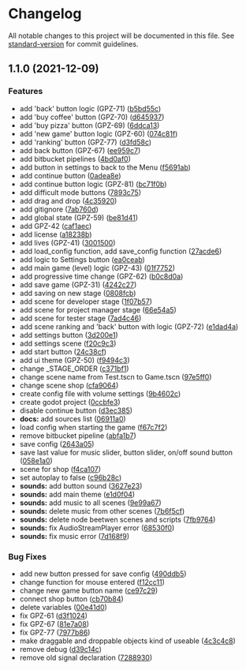 # Changelog

All notable changes to this project will be documented in this file. See [standard-version](https://github.com/conventional-changelog/standard-version) for commit guidelines.

## 1.1.0 (2021-12-09)


### Features

* add 'back' button logic (GPZ-71) ([b5bd55c](https://devtools.wi.pb.edu.pl:7999/gpz/finish-the-project/commit/b5bd55c3fd57f6395f72d7195c7eaea0fb6cc04b))
* add 'buy coffee' button (GPZ-70) ([d645937](https://devtools.wi.pb.edu.pl:7999/gpz/finish-the-project/commit/d64593771680e10f208370a056f297a9e81acf5d))
* add 'buy pizza' button (GPZ-69) ([6ddca13](https://devtools.wi.pb.edu.pl:7999/gpz/finish-the-project/commit/6ddca13c6b35d4a27031dce35081011fc15e2d80))
* add 'new game' button logic (GPZ-60) ([074c81f](https://devtools.wi.pb.edu.pl:7999/gpz/finish-the-project/commit/074c81f01a05dc5be2a8eec50a75bff1cec10be5))
* add 'ranking' button (GPZ-77) ([d3fd58c](https://devtools.wi.pb.edu.pl:7999/gpz/finish-the-project/commit/d3fd58c3013a2ed8eb435e5faea880ea3bc1a286))
* add back button (GPZ-67) ([ee959c7](https://devtools.wi.pb.edu.pl:7999/gpz/finish-the-project/commit/ee959c7a5bc46652eedb2a2e2f94483f4f7d6da4))
* add bitbucket pipelines ([4bd0af0](https://devtools.wi.pb.edu.pl:7999/gpz/finish-the-project/commit/4bd0af03226cc8628f66917ba103d2f3aba50d12))
* add button in settings to back to the Menu ([f5691ab](https://devtools.wi.pb.edu.pl:7999/gpz/finish-the-project/commit/f5691aba0a0cc3a2fcfc703990627cb312e4fd7e))
* add continue button ([0adea8e](https://devtools.wi.pb.edu.pl:7999/gpz/finish-the-project/commit/0adea8e0d0e9f5e1913097608157db2d05fb74c2))
* add continue button logic (GPZ-81) ([bc71f0b](https://devtools.wi.pb.edu.pl:7999/gpz/finish-the-project/commit/bc71f0bb22b44e12fb8c713ce7eba324186c0439))
* add difficult mode buttons ([7893c75](https://devtools.wi.pb.edu.pl:7999/gpz/finish-the-project/commit/7893c7561ff4604fafe0cc752ab4052d10924588))
* add drag and drop ([4c35920](https://devtools.wi.pb.edu.pl:7999/gpz/finish-the-project/commit/4c35920fcee7e66548a91e048031e325e970e3f9))
* add gitignore ([7ab760d](https://devtools.wi.pb.edu.pl:7999/gpz/finish-the-project/commit/7ab760dd5f9022e9eea3e8a930ef984b4e4cc92c))
* add global state (GPZ-59) ([be81d41](https://devtools.wi.pb.edu.pl:7999/gpz/finish-the-project/commit/be81d4119545f072273a85fb1127699fa8a0adf2))
* add GPZ-42 ([caf1aec](https://devtools.wi.pb.edu.pl:7999/gpz/finish-the-project/commit/caf1aec96f8a68f4e52055a2380d1ea1349d52b7))
* add license ([a18238b](https://devtools.wi.pb.edu.pl:7999/gpz/finish-the-project/commit/a18238bdb19042954300edbf94ef1c8463a4303f))
* add lives (GPZ-41) ([3001500](https://devtools.wi.pb.edu.pl:7999/gpz/finish-the-project/commit/30015005ea95c0ac055051096d82cc82dd9af446))
* add load_config function, add save_config function ([27acde6](https://devtools.wi.pb.edu.pl:7999/gpz/finish-the-project/commit/27acde64be668ac77656cb22980316535c1ccfda))
* add logic to Settings button ([ea0ceab](https://devtools.wi.pb.edu.pl:7999/gpz/finish-the-project/commit/ea0ceabacd49548de3e5eacd97470320a7b0a0ea))
* add main game (level) logic (GPZ-43) ([01f7752](https://devtools.wi.pb.edu.pl:7999/gpz/finish-the-project/commit/01f77526647946f5586172fcef9a0a318a5931a1))
* add progressive time change (GPZ-62) ([b0c8d0a](https://devtools.wi.pb.edu.pl:7999/gpz/finish-the-project/commit/b0c8d0afb1e908800fb4781090ebac15e8fccc34))
* add save game (GPZ-31) ([4242c27](https://devtools.wi.pb.edu.pl:7999/gpz/finish-the-project/commit/4242c272f30771cc35508d9767a63f5d22f8b3c9))
* add saving on new stage ([0808fcb](https://devtools.wi.pb.edu.pl:7999/gpz/finish-the-project/commit/0808fcb316198ff62e8195c5cc7a7dcee84a8722))
* add scene for developer stage ([1f07b57](https://devtools.wi.pb.edu.pl:7999/gpz/finish-the-project/commit/1f07b57e10df7856698a308030f946b1c18d8961))
* add scene for project manager stage ([66e54a5](https://devtools.wi.pb.edu.pl:7999/gpz/finish-the-project/commit/66e54a58559839a2ee1caf39efb6643d9c09e7d6))
* add scene for tester stage ([7ad4c46](https://devtools.wi.pb.edu.pl:7999/gpz/finish-the-project/commit/7ad4c46e77e55432d78437eb0f17942cd6ce3ade))
* add scene ranking and 'back' button with logic (GPZ-72) ([e1dad4a](https://devtools.wi.pb.edu.pl:7999/gpz/finish-the-project/commit/e1dad4af040b31547b87f5afce5124ff1c2dbdc8))
* add settings button ([3d200e1](https://devtools.wi.pb.edu.pl:7999/gpz/finish-the-project/commit/3d200e1f3f7f63b274a05d6da80d49a147437bbf))
* add settings scene ([f20c9c3](https://devtools.wi.pb.edu.pl:7999/gpz/finish-the-project/commit/f20c9c30aa0601671b253ebc9a62e757100c69af))
* add start button ([24c38cf](https://devtools.wi.pb.edu.pl:7999/gpz/finish-the-project/commit/24c38cfcec8268b88a63df68fdb015b90d9659d3))
* add ui theme (GPZ-50) ([f9494c3](https://devtools.wi.pb.edu.pl:7999/gpz/finish-the-project/commit/f9494c3b7928b30e031d82b46cd481948aecf61a))
* change _STAGE_ORDER ([c371bf1](https://devtools.wi.pb.edu.pl:7999/gpz/finish-the-project/commit/c371bf194710aed7ed2dee7624fb2f5f820bfea9))
* change scene name from Test.tscn to Game.tscn ([97e5ff0](https://devtools.wi.pb.edu.pl:7999/gpz/finish-the-project/commit/97e5ff09a38345c278b7d00898d5cd4065714225))
* change scene shop ([cfa9064](https://devtools.wi.pb.edu.pl:7999/gpz/finish-the-project/commit/cfa90646cf32dad915a4f810e4c7e14f7f120ab5))
* create config file with volume settings ([9b4602c](https://devtools.wi.pb.edu.pl:7999/gpz/finish-the-project/commit/9b4602c942e74f8ac8bd03150098569c681fdac3))
* create godot project ([0ccbfe3](https://devtools.wi.pb.edu.pl:7999/gpz/finish-the-project/commit/0ccbfe350bc2144d84513be0027424afedecd6f3))
* disable continue button ([d3ec385](https://devtools.wi.pb.edu.pl:7999/gpz/finish-the-project/commit/d3ec38504f4eacf5fd3fa51828be14b7dfe486e6))
* **docs:** add sources list ([06911a0](https://devtools.wi.pb.edu.pl:7999/gpz/finish-the-project/commit/06911a0759f898eb46953716a1920f95d7e2699c))
* load config when starting the game ([f67c7f2](https://devtools.wi.pb.edu.pl:7999/gpz/finish-the-project/commit/f67c7f22c5a4a139ddd3be66fdd8d7b1d5838ee7))
* remove bitbucket pipeline ([abfa1b7](https://devtools.wi.pb.edu.pl:7999/gpz/finish-the-project/commit/abfa1b794c038ec9c91e1894a00fb045de048f5a))
* save config ([2643a05](https://devtools.wi.pb.edu.pl:7999/gpz/finish-the-project/commit/2643a050e85c774adceb8fb9669fcd31115c6972))
* save last value for music slider, button slider, on/off sound button ([058e1a0](https://devtools.wi.pb.edu.pl:7999/gpz/finish-the-project/commit/058e1a052f17a97c1c8702926de2cd3e5687110e))
* scene for shop ([f4ca107](https://devtools.wi.pb.edu.pl:7999/gpz/finish-the-project/commit/f4ca1074c7692da5440e6acbcd625463142744a6))
* set autoplay to false ([c96b28c](https://devtools.wi.pb.edu.pl:7999/gpz/finish-the-project/commit/c96b28c5471ec46a0291cf072d3f65944f575c0b))
* **sounds:** add button sound ([3627e23](https://devtools.wi.pb.edu.pl:7999/gpz/finish-the-project/commit/3627e23b28dcc390a8dce4ff90914cfdf0feb2d8))
* **sounds:** add main theme ([e1d0f04](https://devtools.wi.pb.edu.pl:7999/gpz/finish-the-project/commit/e1d0f04e2c8b0bfe762bde2de2bde0f736ef74a4))
* **sounds:** add music to all scenes ([9e99a67](https://devtools.wi.pb.edu.pl:7999/gpz/finish-the-project/commit/9e99a67f99ab2c83055a94b4b266dac2f12108df))
* **sounds:** delete music from other scenes ([7b6f5cf](https://devtools.wi.pb.edu.pl:7999/gpz/finish-the-project/commit/7b6f5cfbf8051e9b0f0a6e27a9d5eca77689ff87))
* **sounds:** delete node beetwen scenes and scripts ([7fb9764](https://devtools.wi.pb.edu.pl:7999/gpz/finish-the-project/commit/7fb9764a0356950c6e80fff43b836b07353c248a))
* **sounds:** fix AudioStreamPlayer error ([68530f0](https://devtools.wi.pb.edu.pl:7999/gpz/finish-the-project/commit/68530f025c8e92c1db53cccbbb791453377a548b))
* **sounds:** fix music error ([7d168f9](https://devtools.wi.pb.edu.pl:7999/gpz/finish-the-project/commit/7d168f912d84fb7ffa8dc7ee12eb65f68905807d))


### Bug Fixes

* add new button pressed for save config ([490ddb5](https://devtools.wi.pb.edu.pl:7999/gpz/finish-the-project/commit/490ddb59dbb7925a034cd402af4e7fbdfb71beff))
* change function for mouse entered ([f12cc11](https://devtools.wi.pb.edu.pl:7999/gpz/finish-the-project/commit/f12cc11d96a605d5304cfd9360a22a1b775962b2))
* change new game button name ([ce97c29](https://devtools.wi.pb.edu.pl:7999/gpz/finish-the-project/commit/ce97c295eaf65577a5f9902d49d652ecb59e6fac))
* connect shop button ([cb70b84](https://devtools.wi.pb.edu.pl:7999/gpz/finish-the-project/commit/cb70b84223cde946f49275216d80aefc66e02ba9))
* delete variables ([00e41d0](https://devtools.wi.pb.edu.pl:7999/gpz/finish-the-project/commit/00e41d083dd2658c6748f0702c3727bfbb29d97d))
* fix GPZ-61 ([d3f1024](https://devtools.wi.pb.edu.pl:7999/gpz/finish-the-project/commit/d3f1024d5e512f294e3cccfcf46e4c42a4871dfb))
* fix GPZ-67 ([81e7a08](https://devtools.wi.pb.edu.pl:7999/gpz/finish-the-project/commit/81e7a0833e6204c460927853489c5e5fd6663727))
* fix GPZ-77 ([7977b86](https://devtools.wi.pb.edu.pl:7999/gpz/finish-the-project/commit/7977b86424d413f0b6a7e2a48dad9da08264ac1f))
* make draggable and droppable objects kind of useable ([4c3c4c8](https://devtools.wi.pb.edu.pl:7999/gpz/finish-the-project/commit/4c3c4c8f64a712d746f58b87bf3dbb73e657af23))
* remove debug ([d39c14c](https://devtools.wi.pb.edu.pl:7999/gpz/finish-the-project/commit/d39c14cc71c8ed5b671f77b611612dbc08967aee))
* remove old signal declaration ([7288930](https://devtools.wi.pb.edu.pl:7999/gpz/finish-the-project/commit/7288930d454881f2cbbfbb99b0ed6ef184ce23d1))
